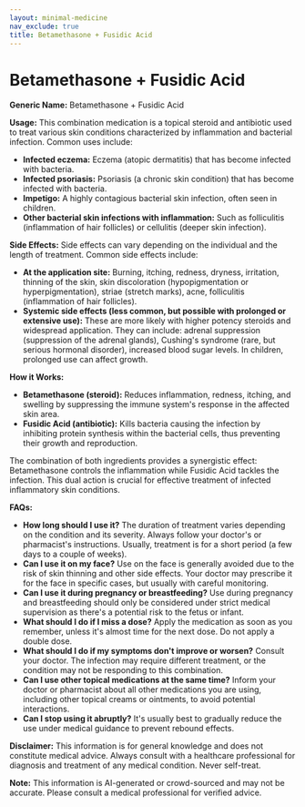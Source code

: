```yaml
---
layout: minimal-medicine
nav_exclude: true
title: Betamethasone + Fusidic Acid
---
```


# Betamethasone + Fusidic Acid

**Generic Name:** Betamethasone + Fusidic Acid

**Usage:** This combination medication is a topical steroid and antibiotic used to treat various skin conditions characterized by inflammation and bacterial infection.  Common uses include:

* **Infected eczema:**  Eczema (atopic dermatitis) that has become infected with bacteria.
* **Infected psoriasis:** Psoriasis (a chronic skin condition) that has become infected with bacteria.
* **Impetigo:** A highly contagious bacterial skin infection, often seen in children.
* **Other bacterial skin infections with inflammation:**  Such as folliculitis (inflammation of hair follicles) or cellulitis (deeper skin infection).


**Side Effects:**  Side effects can vary depending on the individual and the length of treatment.  Common side effects include:

* **At the application site:** Burning, itching, redness, dryness, irritation, thinning of the skin, skin discoloration (hypopigmentation or hyperpigmentation), striae (stretch marks), acne, folliculitis (inflammation of hair follicles).
* **Systemic side effects (less common, but possible with prolonged or extensive use):**  These are more likely with higher potency steroids and widespread application.  They can include: adrenal suppression (suppression of the adrenal glands), Cushing's syndrome (rare, but serious hormonal disorder), increased blood sugar levels.  In children, prolonged use can affect growth.


**How it Works:**

* **Betamethasone (steroid):** Reduces inflammation, redness, itching, and swelling by suppressing the immune system's response in the affected skin area.
* **Fusidic Acid (antibiotic):** Kills bacteria causing the infection by inhibiting protein synthesis within the bacterial cells, thus preventing their growth and reproduction.

The combination of both ingredients provides a synergistic effect: Betamethasone controls the inflammation while Fusidic Acid tackles the infection. This dual action is crucial for effective treatment of infected inflammatory skin conditions.


**FAQs:**

* **How long should I use it?**  The duration of treatment varies depending on the condition and its severity.  Always follow your doctor's or pharmacist's instructions.  Usually, treatment is for a short period (a few days to a couple of weeks).
* **Can I use it on my face?**  Use on the face is generally avoided due to the risk of skin thinning and other side effects.  Your doctor may prescribe it for the face in specific cases, but usually with careful monitoring.
* **Can I use it during pregnancy or breastfeeding?**  Use during pregnancy and breastfeeding should only be considered under strict medical supervision as there's a potential risk to the fetus or infant.
* **What should I do if I miss a dose?** Apply the medication as soon as you remember, unless it's almost time for the next dose.  Do not apply a double dose.
* **What should I do if my symptoms don't improve or worsen?** Consult your doctor.  The infection may require different treatment, or the condition may not be responding to this combination.
* **Can I use other topical medications at the same time?**  Inform your doctor or pharmacist about all other medications you are using, including other topical creams or ointments, to avoid potential interactions.
* **Can I stop using it abruptly?** It's usually best to gradually reduce the use under medical guidance to prevent rebound effects.


**Disclaimer:** This information is for general knowledge and does not constitute medical advice.  Always consult with a healthcare professional for diagnosis and treatment of any medical condition.  Never self-treat.


**Note:** This information is AI-generated or crowd-sourced and may not be accurate. Please consult a medical professional for verified advice.